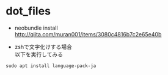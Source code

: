 # dot_files

* neobundle install  
http://qiita.com/muran001/items/3080c4816b7c2e65e40b

* zshで文字化けする場合  
以下を実行してみる
```
sudo apt install language-pack-ja
```
